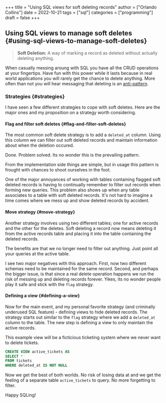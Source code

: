 +++
title = "Using SQL views for soft deleting records"
author = ["Orlando Collins"]
date = 2022-10-21
tags = ["sql"]
categories = ["programming"]
draft = false
+++

## Using SQL views to manage soft deletes {#using-sql-views-to-manage-soft-deletes}

> **Soft Deletion:** A way of marking a record as deleted without actually deleting anything.

When casually messing aroung with SQL you have all the CRUD operations at your
fingertips. Have fun with this power while it lasts because in real world
applications you will rarely get the chance to delete anything. More often than
not you will hear messaging that deleting is an [anti-pattern](https://www.infoq.com/news/2009/09/Do-Not-Delete-Data/).


### Strategies {#strategies}

I have seen a few different strategies to cope with soft deletes. Here are the
major ones and my proposition on a strategy worth considering.


#### Flag and filter soft deletes {#flag-and-filter-soft-deletes}

The most common soft delete strategy is to add a `deleted_at` column. Using this
column we can filter out soft deleted records and maintain information about
when the deletion occured.

Done. Problem solved. Its no wonder this is the prevailing pattern.

From the implementation side things are simple,
but in usage this pattern is frought with chances to shoot ourselves in the
foot.

One of the major annoyances of working with tables containing flagged soft
deleted records is having to continually remember to filter out records when
forming new queries. This problem also shows up when any table associates to a
table with soft deleted records. It's not hard to imagine a time comes where we
mess up and show deleted records by accident.


#### Move strategy {#move-strategy}

Another strategy involves using two different tables; one for active records and
the other for the deletes. Soft deleting a record now means deleting it from the
active records table and placing it into the table containing the deleted records.

The benefits are that we no longer need to filter out anything. Just point all
your queries at the active table.

I see two major negatives with this approach. First, now two different schemas
need to be maintained for the same record. Second, and perhaps the bigger issue,
is that since a real delete operation happens we run the risk of messing up and
deleting records forever. Yikes, its no wonder people play it safe and stick
with the `flag` strategy.


#### Defining a view {#defining-a-view}

Now for the main event, and my personal favorite strategy (and criminally
underused SQL feature) - defining views to hide deleted records. The strategy
starts out similar to the `flag` strategy where we add a `deleted_at` column to
the table. The new step is defining a view to only maintain the active records.

This example view will be a ficticious ticketing system where we never want to
delete tickets.

```sql
CREATE VIEW active_tickets AS
SELECT *
FROM tickets
WHERE deleted_at IS NOT NULL
```

Now we get the best of both worlds. No risk of losing data at and we get the
feeling of a separate table `active_tickets` to query. No more forgetting to
filter.

Happy SQLing!
